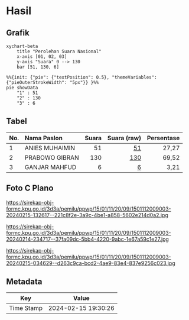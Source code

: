 # Hasil

## Grafik

```mermaid
xychart-beta
    title "Perolehan Suara Nasional"
    x-axis [01, 02, 03]
    y-axis "Suara" 0 --> 130
    bar [51, 130, 6]
```

```mermaid
%%{init: {"pie": {"textPosition": 0.5}, "themeVariables": {"pieOuterStrokeWidth": "5px"}} }%%
pie showData
    "1" : 51
    "2" : 130
    "3" : 6
```

## Tabel

| No. | Nama Paslon    | Suara | Suara (raw) | Persentase |
|:--- |:-------------- | -----:| -----------:| ----------:|
| 1   | ANIES MUHAIMIN | 51    | [51][p-1]   | 27,27      |
| 2   | PRABOWO GIBRAN | 130   | [130][p-2]  | 69,52      |
| 3   | GANJAR MAHFUD  | 6     | [6][p-3]    | 3,21       |


[p-1]: https://github.com/gigit-pemilu/pemilu-2024/blob/main/pilpres/hitung-suara/sub/15-jambi/sub/01--kerinci/sub/11-air-hangat-timur/sub/2009-baru-sungai-tutung/sub/003-tps/sub/paslon-1.txt
[p-2]: https://github.com/gigit-pemilu/pemilu-2024/blob/main/pilpres/hitung-suara/sub/15-jambi/sub/01--kerinci/sub/11-air-hangat-timur/sub/2009-baru-sungai-tutung/sub/003-tps/sub/paslon-2.txt
[p-3]: https://github.com/gigit-pemilu/pemilu-2024/blob/main/pilpres/hitung-suara/sub/15-jambi/sub/01--kerinci/sub/11-air-hangat-timur/sub/2009-baru-sungai-tutung/sub/003-tps/sub/paslon-3.txt

## Foto C Plano

https://sirekap-obj-formc.kpu.go.id/3d3a/pemilu/ppwp/15/01/11/20/09/1501112009003-20240215-132617--221c8f2e-3a9c-4be1-a858-5602e214d0a2.jpg

https://sirekap-obj-formc.kpu.go.id/3d3a/pemilu/ppwp/15/01/11/20/09/1501112009003-20240214-234717--37fa09dc-5bb4-4220-9abc-1e67a59c1e27.jpg

https://sirekap-obj-formc.kpu.go.id/3d3a/pemilu/ppwp/15/01/11/20/09/1501112009003-20240215-034629--d263c9ca-bcd2-4ae9-83e4-837e9256c023.jpg


## Metadata

| Key        | Value               |
| ---------- | ------------------- |
| Time Stamp | 2024-02-15 19:30:26 |



